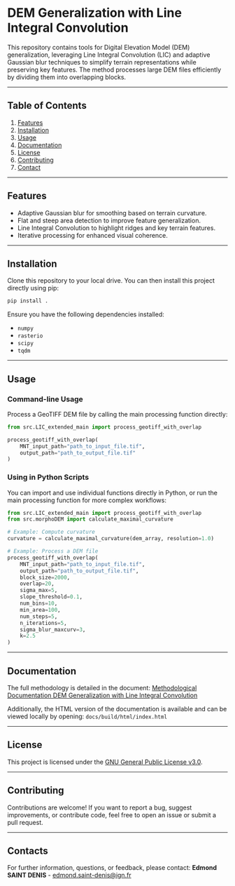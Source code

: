 # DEM Generalization with Line Integral Convolution

This repository contains tools for Digital Elevation Model (DEM) generalization, leveraging Line Integral Convolution (LIC) and adaptive Gaussian blur techniques to simplify terrain representations while preserving key features. The method processes large DEM files efficiently by dividing them into overlapping blocks.

---

## Table of Contents
1. [Features](#features)
2. [Installation](#installation)
3. [Usage](#usage)
4. [Documentation](#documentation)
5. [License](#license)
6. [Contributing](#contributing)
7. [Contact](#contact)

---

## Features
- Adaptive Gaussian blur for smoothing based on terrain curvature.
- Flat and steep area detection to improve feature generalization.
- Line Integral Convolution to highlight ridges and key terrain features.
- Iterative processing for enhanced visual coherence.

---

## Installation

Clone this repository to your local drive.
You can then install this project directly using pip:

```bash
pip install .
```

Ensure you have the following dependencies installed:
- `numpy`
- `rasterio`
- `scipy`
- `tqdm`

---

## Usage

### Command-line Usage
Process a GeoTIFF DEM file by calling the main processing function directly:
```python
from src.LIC_extended_main import process_geotiff_with_overlap

process_geotiff_with_overlap(
    MNT_input_path="path_to_input_file.tif",
    output_path="path_to_output_file.tif"
)
```

### Using in Python Scripts
You can import and use individual functions directly in Python, or run the main processing function for more complex workflows:

```python
from src.LIC_extended_main import process_geotiff_with_overlap
from src.morphoDEM import calculate_maximal_curvature

# Example: Compute curvature
curvature = calculate_maximal_curvature(dem_array, resolution=1.0)

# Example: Process a DEM file
process_geotiff_with_overlap(
    MNT_input_path="path_to_input_file.tif",
    output_path="path_to_output_file.tif",
    block_size=2000,
    overlap=20,
    sigma_max=5,
    slope_threshold=0.1,
    num_bins=10,
    min_area=100,
    num_steps=5,
    n_iterations=5,
    sigma_blur_maxcurv=3,
    k=2.5
)
```

---

## Documentation
The full methodology is detailed in the document:
[Methodological Documentation DEM Generalization with Line Integral Convolution](docs/Methodological%20Documentation%20DEM%20Generalization%20with%20Line%20Integral%20Convolution.pdf)

Additionally, the HTML version of the documentation is available and can be viewed locally by opening:
`docs/build/html/index.html`

---

## License

This project is licensed under the [GNU General Public License v3.0](LICENSE).

---

## Contributing

Contributions are welcome! If you want to report a bug, suggest improvements, or contribute code, feel free to open an issue or submit a pull request.

---

## Contacts
For further information, questions, or feedback, please contact:
**Edmond SAINT DENIS** - [edmond.saint-denis@ign.fr](mailto:edmond.saint-denis@ign.fr)